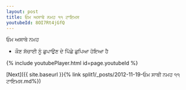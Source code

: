 ```yaml
---
layout: post
title: ਓਮ ਅਸਾਥੇ ਨਮਹ ੧੧ ਟਾਇਮਸ
youtubeId: 8OI7Rt4jGfQ
---
```

 
 
 ਓਮ ਅਸਾਥੇ ਨਮਹ  
 
 -  ਕੌਣ ਸੱਚਾਈ ਨੂੰ ਛੁਪਾਉਣ ਦੇ ਪਿੱਛੇ ਛੁਪਿਆ ਹੋਇਆ ਹੈ 
 
  
 
  
 
 
 
 
 
 


{% include youtubePlayer.html id=page.youtubeId %}
 
[Next]({{ site.baseurl }}{% link  split1/_posts/2012-11-19-ਓਮ ਸਾਥੀ ਨਮਹ ੧੧ ਟਾਇਮਸ.md%})
 
